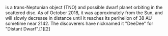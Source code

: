 is a trans-Neptunian object (TNO) and possible dwarf planet orbiting in the scattered disc. As of October 2018, it was approximately from the Sun, and will slowly decrease in distance until it reaches its perihelion of 38 AU sometime near 2142. The discoverers have nicknamed it "DeeDee" for "Distant Dwarf".[1][2]
